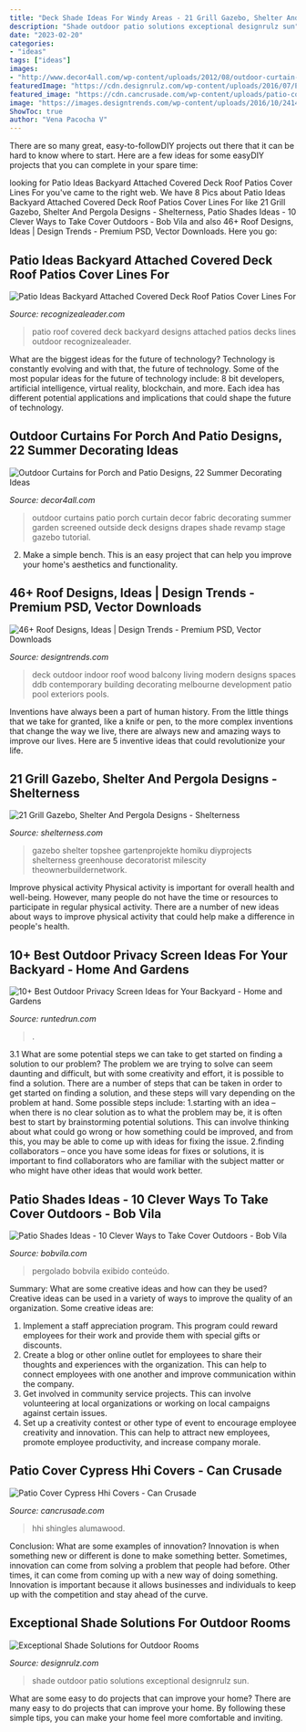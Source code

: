 ```yaml
---
title: "Deck Shade Ideas For Windy Areas - 21 Grill Gazebo, Shelter And Pergola Designs"
description: "Shade outdoor patio solutions exceptional designrulz sun"
date: "2023-02-20"
categories:
- "ideas"
tags: ["ideas"]
images:
- "http://www.decor4all.com/wp-content/uploads/2012/08/outdoor-curtain-fabrics-summer-decorating-ideas-2.jpg"
featuredImage: "https://cdn.designrulz.com/wp-content/uploads/2016/07/Exceptional-Shade-Ideas-designrulz-3.jpeg"
featured_image: "https://cdn.cancrusade.com/wp-content/uploads/patio-cover-cypress-hhi-covers_175187.jpg"
image: "https://images.designtrends.com/wp-content/uploads/2016/10/24142625/Wood-Deck-Roof-Design.jpg"
ShowToc: true
author: "Vena Pacocha V"
---
```



There are so many great, easy-to-followDIY projects out there that it can be hard to know where to start. Here are a few ideas for some easyDIY projects that you can complete in your spare time: 

	

		
looking for Patio Ideas Backyard Attached Covered Deck Roof Patios Cover Lines For you've came to the right web. We have 8 Pics about Patio Ideas Backyard Attached Covered Deck Roof Patios Cover Lines For like 21 Grill Gazebo, Shelter And Pergola Designs - Shelterness, Patio Shades Ideas - 10 Clever Ways to Take Cover Outdoors - Bob Vila and also 46+ Roof Designs, Ideas | Design Trends - Premium PSD, Vector Downloads. Here you go:
		
    
## Patio Ideas Backyard Attached Covered Deck Roof Patios Cover Lines For

<img loading=lazy src="http://www.recognizealeader.com/bigbox/pa/deck-roof-ideas-covered-patios-patio-cover_outdoor-patio-and-backyard.jpg" onerror="this.onerror=null;this.src='https://tse1.mm.bing.net/th?id=OIP.d6ArD4bxZ9v27I5iAWl0FQHaFj&amp;pid=15.1';" alt="Patio Ideas Backyard Attached Covered Deck Roof Patios Cover Lines For">

_Source: recognizealeader.com_

>patio roof covered deck backyard designs attached patios decks lines outdoor recognizealeader. 

	

What are the biggest ideas for the future of technology?
Technology is constantly evolving and with that, the future of technology. Some of the most popular ideas for the future of technology include: 8 bit developers, artificial intelligence, virtual reality, blockchain, and more. Each idea has different potential applications and implications that could shape the future of technology.

    
## Outdoor Curtains For Porch And Patio Designs, 22 Summer Decorating Ideas

<img loading=lazy src="http://www.decor4all.com/wp-content/uploads/2012/08/outdoor-curtain-fabrics-summer-decorating-ideas-2.jpg" onerror="this.onerror=null;this.src='https://tse1.mm.bing.net/th?id=OIP.HLPnRYDAIl0C47_ASmhQDgHaFj&amp;pid=15.1';" alt="Outdoor Curtains for Porch and Patio Designs, 22 Summer Decorating Ideas">

_Source: decor4all.com_

>outdoor curtains patio porch curtain decor fabric decorating summer garden screened outside deck designs drapes shade revamp stage gazebo tutorial. 

	

2. Make a simple bench. This is an easy project that can help you improve your home's aesthetics and functionality. 

    
## 46+ Roof Designs, Ideas | Design Trends - Premium PSD, Vector Downloads

<img loading=lazy src="https://images.designtrends.com/wp-content/uploads/2016/10/24142625/Wood-Deck-Roof-Design.jpg" onerror="this.onerror=null;this.src='https://tse1.mm.bing.net/th?id=OIP.HOLQ_4HMH6SCRRawiCs5QwHaE8&amp;pid=15.1';" alt="46+ Roof Designs, Ideas | Design Trends - Premium PSD, Vector Downloads">

_Source: designtrends.com_

>deck outdoor indoor roof wood balcony living modern designs spaces ddb contemporary building decorating melbourne development patio pool exteriors pools. 

	

Inventions have always been a part of human history. From the little things that we take for granted, like a knife or pen, to the more complex inventions that change the way we live, there are always new and amazing ways to improve our lives. Here are 5 inventive ideas that could revolutionize your life.

    
## 21 Grill Gazebo, Shelter And Pergola Designs - Shelterness

<img loading=lazy src="https://i.shelterness.com/2016/08/21-wooden-grill-cover-to-use-climbing-plants-on-its-sides.jpg" onerror="this.onerror=null;this.src='https://tse3.mm.bing.net/th?id=OIP.xhf0XhVWD2zoYMVGzhSDRAHaMW&amp;pid=15.1';" alt="21 Grill Gazebo, Shelter And Pergola Designs - Shelterness">

_Source: shelterness.com_

>gazebo shelter topshee gartenprojekte homiku diyprojects shelterness greenhouse decoratorist milescity theownerbuildernetwork. 

	

Improve physical activity
Physical activity is important for overall health and well-being. However, many people do not have the time or resources to participate in regular physical activity. There are a number of new ideas about ways to improve physical activity that could help make a difference in people's health.

    
## 10+ Best Outdoor Privacy Screen Ideas For Your Backyard - Home And Gardens

<img loading=lazy src="https://runtedrun.com/wp-content/uploads/2017/03/wood-fence-ideas.png" onerror="this.onerror=null;this.src='https://tse3.mm.bing.net/th?id=OIP.pT26B-99sdURF6YafQ0tRQHaFi&amp;pid=15.1';" alt="10+ Best Outdoor Privacy Screen Ideas for Your Backyard - Home and Gardens">

_Source: runtedrun.com_

>. 

	

3.1 What are some potential steps we can take to get started on finding a solution to our problem?
The problem we are trying to solve can seem daunting and difficult, but with some creativity and effort, it is possible to find a solution. There are a number of steps that can be taken in order to get started on finding a solution, and these steps will vary depending on the problem at hand. Some possible steps include: 
1.starting with an idea – when there is no clear solution as to what the problem may be, it is often best to start by brainstorming potential solutions. This can involve thinking about what could go wrong or how something could be improved, and from this, you may be able to come up with ideas for fixing the issue. 
2.finding collaborators – once you have some ideas for fixes or solutions, it is important to find collaborators who are familiar with the subject matter or who might have other ideas that would work better.

    
## Patio Shades Ideas - 10 Clever Ways To Take Cover Outdoors - Bob Vila

<img loading=lazy src="https://s3-production.bobvila.com/slides/9728/original/lattice_patio.jpg?1536097121" onerror="this.onerror=null;this.src='https://tse2.mm.bing.net/th?id=OIP.vl91VPLlAbqTzBhYdvmydwHaFX&amp;pid=15.1';" alt="Patio Shades Ideas - 10 Clever Ways to Take Cover Outdoors - Bob Vila">

_Source: bobvila.com_

>pergolado bobvila exibido conteúdo. 

	

Summary: What are some creative ideas and how can they be used?
Creative ideas can be used in a variety of ways to improve the quality of an organization. Some creative ideas are:
1. Implement a staff appreciation program. This program could reward employees for their work and provide them with special gifts or discounts.
2. Create a blog or other online outlet for employees to share their thoughts and experiences with the organization. This can help to connect employees with one another and improve communication within the company.
3. Get involved in community service projects. This can involve volunteering at local organizations or working on local campaigns against certain issues.
4. Set up a creativity contest or other type of event to encourage employee creativity and innovation. This can help to attract new employees, promote employee productivity, and increase company morale.

    
## Patio Cover Cypress Hhi Covers - Can Crusade

<img loading=lazy src="https://cdn.cancrusade.com/wp-content/uploads/patio-cover-cypress-hhi-covers_175187.jpg" onerror="this.onerror=null;this.src='https://tse1.mm.bing.net/th?id=OIP.tTmSw4AoKTE3TNUHIhSKFQHaE8&amp;pid=15.1';" alt="Patio Cover Cypress Hhi Covers - Can Crusade">

_Source: cancrusade.com_

>hhi shingles alumawood. 

	

Conclusion: What are some examples of innovation?
Innovation is when something new or different is done to make something better. Sometimes, innovation can come from solving a problem that people had before. Other times, it can come from coming up with a new way of doing something. Innovation is important because it allows businesses and individuals to keep up with the competition and stay ahead of the curve.

    
## Exceptional Shade Solutions For Outdoor Rooms

<img loading=lazy src="https://cdn.designrulz.com/wp-content/uploads/2016/07/Exceptional-Shade-Ideas-designrulz-3.jpeg" onerror="this.onerror=null;this.src='https://tse1.mm.bing.net/th?id=OIP.ShO6sXIrK9UW-Q0LfIEEfQHaJ4&amp;pid=15.1';" alt="Exceptional Shade Solutions for Outdoor Rooms">

_Source: designrulz.com_

>shade outdoor patio solutions exceptional designrulz sun. 

	

What are some easy to do projects that can improve your home?
There are many easy to do projects that can improve your home. By following these simple tips, you can make your home feel more comfortable and inviting.

